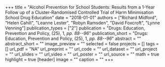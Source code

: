 +++
title = "Alcohol Prevention for School Students: Results from a 1-Year Follow up of a Cluster-Randomised Controlled Trial of Harm Minimisation School Drug Education"
date = "2018-01-01"
authors = ["Richard Midford", "Helen Cahill", "Leanne Lester", "Robyn Ramsden", "David Foxcroft", "Lynne Venning"]
publication_types = ["2"]
publication = "Drugs: Education, Prevention and Policy, (25), 1, _pp. 88--96_"
publication_short = "Drugs: Education, Prevention and Policy, (25), 1, _pp. 88--96_"
abstract = ""
abstract_short = ""
image_preview = ""
selected = false
projects = []
tags = []
url_pdf = "NA"
url_preprint = ""
url_code = ""
url_dataset = ""
url_project = ""
url_slides = ""
url_video = ""
url_poster = ""
url_source = ""
math = true
highlight = true
[header]
image = ""
caption = ""
+++
